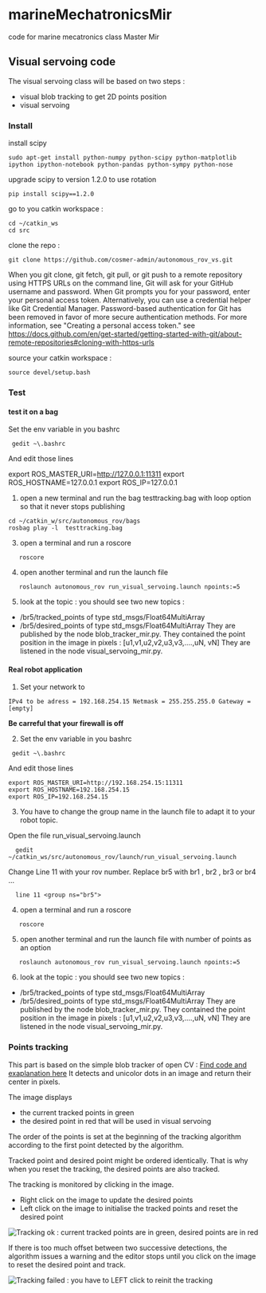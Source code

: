 # marineMechatronicsMir
code for marine mecatronics class Master Mir

## Visual servoing code

The visual servoing class will be based on two steps :
* visual blob tracking to get 2D points position 
* visual servoing

### Install 

install scipy
```
sudo apt-get install python-numpy python-scipy python-matplotlib ipython ipython-notebook python-pandas python-sympy python-nose
```

upgrade scipy to version 1.2.0 to use rotation

```
pip install scipy==1.2.0
```

go to you catkin workspace :
  ```
  cd ~/catkin_ws
  cd src
  ```
 
clone the repo : 
  ```
  git clone https://github.com/cosmer-admin/autonomous_rov_vs.git
  ```
When you git clone, git fetch, git pull, or git push to a remote repository using HTTPS URLs on the command line, Git will ask for your GitHub username and password. When Git prompts you for your password, enter your personal access token. Alternatively, you can use a credential helper like Git Credential Manager. Password-based authentication for Git has been removed in favor of more secure authentication methods. For more information, see "Creating a personal access token."
see https://docs.github.com/en/get-started/getting-started-with-git/about-remote-repositories#cloning-with-https-urls

source your catkin workspace : 
  ```
  source devel/setup.bash
  ```
### Test 

#### test it on a bag

Set the env variable in you bashrc

```
 gedit ~\.bashrc
```
And edit those lines

export ROS_MASTER_URI=http://127.0.0.1:11311
export ROS_HOSTNAME=127.0.0.1
export ROS_IP=127.0.0.1

1. open a new terminal and run the bag testtracking.bag with loop option so that it never stops publishing
  ```
  cd ~/catkin_w/src/autonomous_rov/bags
  rosbag play -l  testtracking.bag
  ```
  
3. open a terminal and run a roscore
```
   roscore
```
4. open another terminal and run the launch file
```
   roslaunch autonomous_rov run_visual_servoing.launch npoints:=5
 ````
5. look at the topic : you should see two new topics : 
  - /br5/tracked_points of type std_msgs/Float64MultiArray
  - /br5/desired_points of type std_msgs/Float64MultiArray
They are published by the node blob_tracker_mir.py. They contained the point position in the image in pixels : \[u1,v1,u2,v2,u3,v3,....,uN, vN\]
They are listened in the node visual_servoing_mir.py.
 
#### Real robot application

1. Set your network to 
```
IPv4 to be adress = 192.168.254.15 Netmask = 255.255.255.0 Gateway = [empty]
```
**Be carreful that your firewall is off**

2. Set the env variable in you bashrc 
```
 gedit ~\.bashrc
```
And edit those lines
```
export ROS_MASTER_URI=http://192.168.254.15:11311
export ROS_HOSTNAME=192.168.254.15
export ROS_IP=192.168.254.15
```

3. You have to change the group name in the launch file to adapt it to your robot topic. 

Open the file run_visual_servoing.launch
```
  gedit ~/catkin_ws/src/autonomous_rov/launch/run_visual_servoing.launch
 ``` 
Change Line 11 with your rov number. Replace br5 with br1 , br2 , br3 or br4 ...
```
  line 11 <group ns="br5">
```
4. open a terminal and run a roscore
```
   roscore
```
5. open another terminal and run the launch file with number of points as an option
```
   roslaunch autonomous_rov run_visual_servoing.launch npoints:=5
```
6. look at the topic : you should see two new topics : 
  - /br5/tracked_points of type std_msgs/Float64MultiArray
  - /br5/desired_points of  type std_msgs/Float64MultiArray
They are published by the node blob_tracker_mir.py. They contained the point position in the image in pixels : \[u1,v1,u2,v2,u3,v3,....,uN, vN\]
They are listened in the node visual_servoing_mir.py.


### Points tracking 

This part is based on the simple blob tracker of open CV : [Find code and exaplanation here]([https://pages.github.com/](https://learnopencv.com/blob-detection-using-opencv-python-c/))
It detects and unicolor dots in an image and return their center in pixels.


The image displays 
  - the current tracked points in green 
  - the desired point in red that will be used in visual servoing

The order of the points is set at the beginning of the tracking algorithm according to the first point detected by the algorithm.

Tracked point and desired point might be ordered identically.
That is why when you reset the tracking, the desired points are also tracked. 

The tracking is monitored by clicking in the image.
  - Right click on the image to update the desired points
  - Left click on the image to initialise the tracked points and reset the desired point

![Tracking ok  : current tracked points are in green, desired points are in red](images/trackingok.png)

If there is too much offset between two successive detections, the algorithm issues a warning and the editor stops until you click on the image to reset the desired point and track.


![Tracking failed : you have to LEFT click to reinit the tracking](images/trackinko.png)




 
 
 

